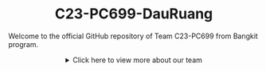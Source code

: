<h1 align="center">C23-PC699-DauRuang</h1>
Welcome to the official GitHub repository of Team C23-PC699 from Bangkit program. 
<p></p>
<details>
  <summary align="center">Click here to view more about our team</summary>

## Our Teams

### Machine Learning Team

| Bangkit ID  | Name                 | Sosial Media                                                                                                                                                                                                                                                                                                                     |
| ----------- | -------------------- | -------------------------------------------------------------------------------------------------------------------------------------------------------------------------------------------------------------------------------------------------------------------------------------------------------------------------------- |
| M355DSX1541 | Brian Wijaya         | [![GitHub](https://img.shields.io/badge/GitHub-Profile-blue?logo=github)](https://github.com/-) [![LinkedIn](https://img.shields.io/badge/LinkedIn-Profile-blue?logo=linkedin)](https://www.linkedin.com/in/-/) [![Instagram](https://img.shields.io/badge/Instagram-Profile-blue?logo=instagram)](https://www.instagram.com/-/) |
| M038DSX1807 | Ahmad Miftahul Huda  | [![GitHub](https://img.shields.io/badge/GitHub-Profile-blue?logo=github)](https://github.com/-) [![LinkedIn](https://img.shields.io/badge/LinkedIn-Profile-blue?logo=linkedin)](https://www.linkedin.com/in/-/) [![Instagram](https://img.shields.io/badge/Instagram-Profile-blue?logo=instagram)](https://instagram.com/-)      |
| M169DSY0171 | Damayanti Dwi Astuti | [![GitHub](https://img.shields.io/badge/GitHub-Profile-blue?logo=github)](https://github.com/damayantida) [![LinkedIn](https://img.shields.io/badge/LinkedIn-Profile-blue?logo=linkedin)](https://www.linkedin.com/in/damayanti-dwi-astuti/) [![Instagram](https://img.shields.io/badge/Instagram-Profile-blue?logo=instagram)](https://instagram.com/ddamaayy)      |

### Cloud Computing Team

| Bangkit ID  | Name                      | Sosial Media                                                                                                                                                                                                                                                                                                                                                                                  |
| ----------- | ------------------------- | --------------------------------------------------------------------------------------------------------------------------------------------------------------------------------------------------------------------------------------------------------------------------------------------------------------------------------------------------------------------------------------------- |
| C172DSY2207 | Rahmawati Setyorini        | [![GitHub](https://img.shields.io/badge/GitHub-Profile-blue?logo=github)](https://github.com/rahmasty) [![LinkedIn](https://img.shields.io/badge/LinkedIn-Profile-blue?logo=linkedin)](https://www.linkedin.com/in/setyorinirahmarw/) [![Instagram](https://img.shields.io/badge/Instagram-Profile-blue?logo=instagram)](link_to_instagram)                                                                                             |
| C172DSY3155 | Regina Irene Putri Sharon | [![GitHub](https://img.shields.io/badge/GitHub-Profile-blue?logo=github)](https://github.com/reginairenes) [![LinkedIn](https://img.shields.io/badge/LinkedIn-Profile-blue?logo=linkedin)](https://www.linkedin.com/in/reginairenes/) [![Instagram](https://img.shields.io/badge/Instagram-Profile-blue?logo=instagram)](https://www.instagram.com/reginairenes/) |

### Mobile Development Team

| Bangkit ID  | Name            | Sosial Media                                                                                                                                                                                                                                                                                                                                                             |
| ----------- | --------------- | ------------------------------------------------------------------------------------------------------------------------------------------------------------------------------------------------------------------------------------------------------------------------------------------------------------------------------------------------------------------------ |
| A366DKX4797 | David Nasrulloh | [![GitHub](https://img.shields.io/badge/GitHub-Profile-blue?logo=github)](https://github.com/davidnasrulloh) [![LinkedIn](https://img.shields.io/badge/LinkedIn-Profile-blue?logo=linkedin)](https://www.linkedin.com/in/davidnasrulloh/) [![Instagram](https://img.shields.io/badge/Instagram-Profile-blue?logo=instagram)](https://www.instagram.com/davidnasrulloh_/) |

## About the Project

## Contact Us

## Team C23-PC699

Thank you for visiting our GitHub repository and for your interest in our team's projects. We appreciate your support and look forward to sharing our journey with you.
